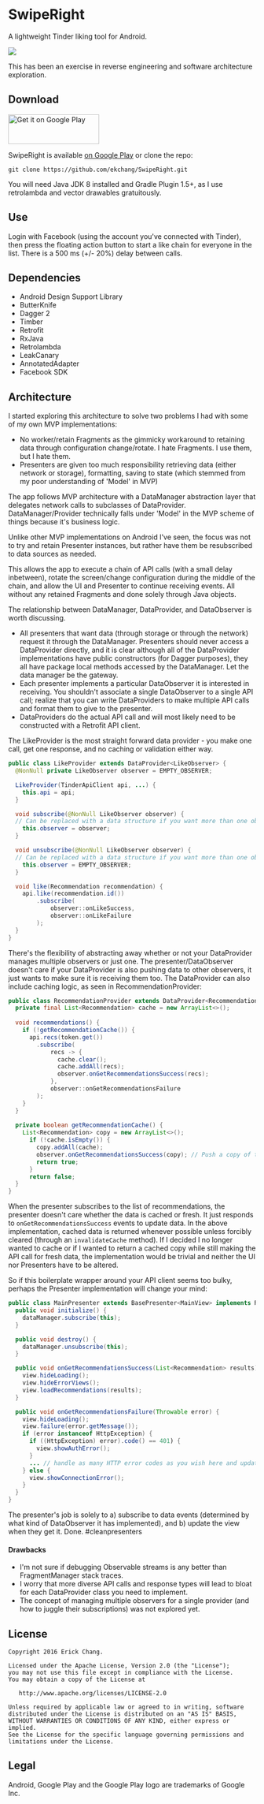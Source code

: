SwipeRight
=======

A lightweight Tinder liking tool for Android. 

![](/swiperight_feature.png)

This has been an exercise in reverse engineering and software architecture exploration.

Download
--------
<a href="https://play.google.com/store/apps/details?id=com.ekc.swiperight"><img alt="Get it on Google Play" src="https://play.google.com/intl/en_us/badges/images/generic/en-play-badge-border.png" height="60" width="185"/></a> 

SwipeRight is available [on Google Play][1] or clone the repo:
```
git clone https://github.com/ekchang/SwipeRight.git
```

You will need Java JDK 8 installed and Gradle Plugin 1.5+, as I use retrolambda and vector drawables gratuitously.


Use
--------

Login with Facebook (using the account you've connected with Tinder), then press the floating action button to start a like chain for everyone in the list. There is a 500 ms (+/- 20%) delay between calls.



Dependencies
--------

* Android Design Support Library
* ButterKnife
* Dagger 2
* Timber
* Retrofit
* RxJava
* Retrolambda
* LeakCanary
* AnnotatedAdapter
* Facebook SDK



Architecture
--------

I started exploring this architecture to solve two problems I had with some of my own MVP implementations:

* No worker/retain Fragments as the gimmicky workaround to retaining data through configuration change/rotate. I hate Fragments. I use them, but I hate them. 
* Presenters are given too much responsibility retrieving data (either network or storage), formatting, saving to state (which stemmed from my poor understanding of 'Model' in MVP)

The app follows MVP architecture with a DataManager abstraction layer that delegates network calls to subclasses of DataProvider. DataManager/Provider technically falls under 'Model' in the MVP scheme of things because it's business logic. 

Unlike other MVP implementations on Android I've seen, the focus was not to try and retain Presenter instances, but rather have them be resubscribed to data sources as needed.

This allows the app to execute a chain of API calls (with a small delay inbetween), rotate the screen/change configuration during the middle of the chain, and allow the UI and Presenter to continue receiving events. All without any retained Fragments and done solely through Java objects.

The relationship between DataManager, DataProvider, and DataObserver is worth discussing. 

* All presenters that want data (through storage or through the network) request it through the DataManager. Presenters should never access a DataProvider directly, and it is clear although all of the DataProvider implementations have public constructors (for Dagger purposes), they all have package local methods accessed by the DataManager. Let the data manager be the gateway.
* Each presenter implements a particular DataObserver it is interested in receiving. You shouldn't associate a single DataObserver to a single API call; realize that you can write DataProviders to make multiple API calls and format them to give to the presenter.
* DataProviders do the actual API call and will most likely need to be constructed with a Retrofit API client. 

The LikeProvider is the most straight forward data provider - you make one call, get one response, and no caching or validation either way. 

```java
public class LikeProvider extends DataProvider<LikeObserver> {
  @NonNull private LikeObserver observer = EMPTY_OBSERVER;

  LikeProvider(TinderApiClient api, ...) {
    this.api = api;
  }

  void subscribe(@NonNull LikeObserver observer) {
  // Can be replaced with a data structure if you want more than one observer
    this.observer = observer;
  }

  void unsubscribe(@NonNull LikeObserver observer) {
  // Can be replaced with a data structure if you want more than one observer
    this.observer = EMPTY_OBSERVER;
  }

  void like(Recommendation recommendation) {
    api.like(recommendation.id())
        .subscribe(
            observer::onLikeSuccess,
            observer::onLikeFailure
        );
  }
}
```

There's the flexibility of abstracting away whether or not your DataProvider manages multiple observers or just one. The presenter/DataObserver doesn't care if your DataProvider is also pushing data to other observers, it just wants to make sure it is receiving them too. The DataProvider can also include caching logic, as seen in RecommendationProvider:

```java
public class RecommendationProvider extends DataProvider<RecommendationObserver> {
  private final List<Recommendation> cache = new ArrayList<>();
  
  void recommendations() {
    if (!getRecommendationCache()) {
      api.recs(token.get())
        .subscribe(
            recs -> {
              cache.clear();
              cache.addAll(recs);
              observer.onGetRecommendationsSuccess(recs);
            },
            observer::onGetRecommendationsFailure
        );
    }
  }
  
  private boolean getRecommendationCache() {
    List<Recommendation> copy = new ArrayList<>();
      if (!cache.isEmpty()) {
        copy.addAll(cache);
        observer.onGetRecommendationsSuccess(copy); // Push a copy of the cache to the observer
        return true;
      }
      return false;
  }
}
```

When the presenter subscribes to the list of recommendations, the presenter doesn't care whether the data is cached or fresh. It just responds to `onGetRecommendationsSuccess` events to update data. In the above implementation, cached data is returned whenever possible unless forcibly cleared (through an `invalidateCache` method). If I decided I no longer wanted to cache or if I wanted to return a cached copy while still making the API call for fresh data, the implementation would be trivial and neither the UI nor Presenters have to be altered.

So if this boilerplate wrapper around your API client seems too bulky, perhaps the Presenter implementation will change your mind:

```java
public class MainPresenter extends BasePresenter<MainView> implements RecommendationObserver {
  public void initialize() {
    dataManager.subscribe(this);
  }

  public void destroy() {
    dataManager.unsubscribe(this);
  }

  public void onGetRecommendationsSuccess(List<Recommendation> results) {
    view.hideLoading();
    view.hideErrorViews();
    view.loadRecommendations(results);
  }

  public void onGetRecommendationsFailure(Throwable error) {
    view.hideLoading();
    view.failure(error.getMessage());
    if (error instanceof HttpException) {
      if ((HttpException) error).code() == 401) {
        view.showAuthError();
      } 
      ... // handle as many HTTP error codes as you wish here and update the view accordingly
    } else {
      view.showConnectionError();
    }
  }
}

``` 

The presenter's job is solely to a) subscribe to data events (determined by what kind of DataObserver it has implemented), and b) update the view when they get it. Done. #cleanpresenters

#### Drawbacks
* I'm not sure if debugging Observable streams is any better than FragmentManager stack traces.
* I worry that more diverse API calls and response types will lead to bloat for each DataProvider class you need to implement.
* The concept of managing multiple observers for a single provider (and how to juggle their subscriptions) was not explored yet.



License
--------

    Copyright 2016 Erick Chang.

    Licensed under the Apache License, Version 2.0 (the "License");
    you may not use this file except in compliance with the License.
    You may obtain a copy of the License at

       http://www.apache.org/licenses/LICENSE-2.0

    Unless required by applicable law or agreed to in writing, software
    distributed under the License is distributed on an "AS IS" BASIS,
    WITHOUT WARRANTIES OR CONDITIONS OF ANY KIND, either express or implied.
    See the License for the specific language governing permissions and
    limitations under the License.

Legal
---------
Android, Google Play and the Google Play logo are trademarks of Google Inc.

 [1]: https://play.google.com/store/apps/details?id=com.ekc.swiperight
